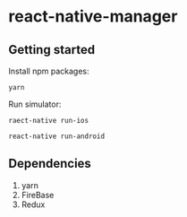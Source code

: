 # react-native-manager

## Getting started
 Install npm packages:

 `yarn`

 Run simulator:

 `raect-native run-ios`

 `react-native run-android`

 ## Dependencies
 1. yarn
 2. FireBase
 3. Redux
